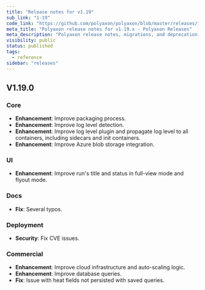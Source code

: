 ```yaml
---
title: "Release notes for v1.19"
sub_link: "1-19"
code_link: "https://github.com/polyaxon/polyaxon/blob/master/releases/1-19.md"
meta_title: "Polyaxon release notes for v1.19.x - Polyaxon Releases"
meta_description: "Polyaxon release notes, migrations, and deprecation notes for v1.19.x."
visibility: public
status: published
tags:
  - reference
sidebar: "releases"
---
```


## V1.19.0

### Core

 * **Enhancement**: Improve packaging process.
 * **Enhancement**: Improve log level detection.
 * **Enhancement**: Improve log level plugin and propagate log level to all containers, including sidecars and init containers.
 * **Enhancement**: Improve Azure blob storage integration.

### UI

 * **Enhancement**: Improve run's title and status in full-view mode and flyout mode.

### Docs

 * **Fix**: Several typos.

### Deployment

 * **Security**: Fix CVE issues.

### Commercial

 * **Enhancement**: Improve cloud infrastructure and auto-scaling logic.
 * **Enhancement**: Improve database queries.
 * **Fix**: Issue with heat fields not persisted with saved queries.
